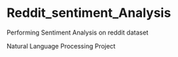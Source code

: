 # Reddit_sentiment_Analysis
Performing Sentiment Analysis on reddit dataset

Natural Language Processing Project
